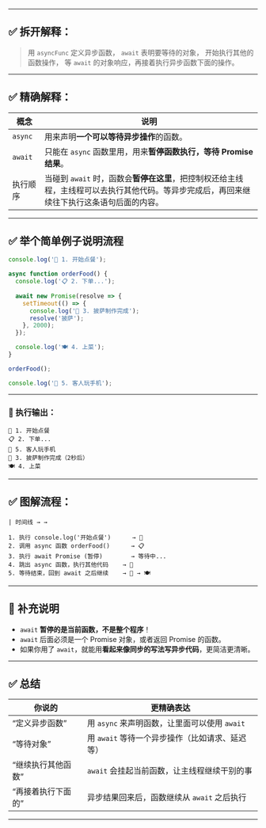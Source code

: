 
---

## ✅ 拆开解释：

> 用 `asyncFunc` 定义异步函数，
> `await` 表明要等待的对象，
> 开始执行其他的函数操作，
> 等 `await` 的对象响应，再接着执行异步函数下面的操作。

---

## ✅ 精确解释：

| 概念      | 说明                                                                           |
| ------- | ---------------------------------------------------------------------------- |
| `async` | 用来声明**一个可以等待异步操作**的函数。                                                       |
| `await` | 只能在 `async` 函数里用，用来**暂停函数执行，等待 Promise 结果**。                                 |
| 执行顺序    | 当碰到 `await` 时，函数会**暂停在这里**，把控制权还给主线程，主线程可以去执行其他代码。等异步完成后，再回来继续往下执行这条语句后面的内容。 |

---

## ✅ 举个简单例子说明流程

```ts
console.log('🍔 1. 开始点餐');

async function orderFood() {
  console.log('📋 2. 下单...');
  
  await new Promise(resolve => {
    setTimeout(() => {
      console.log('🍕 3. 披萨制作完成');
      resolve('披萨');
    }, 2000);
  });

  console.log('🍽 4. 上菜');
}

orderFood();

console.log('💬 5. 客人玩手机');
```

---

### 🧾 执行输出：

```
🍔 1. 开始点餐
📋 2. 下单...
💬 5. 客人玩手机
🍕 3. 披萨制作完成（2秒后）
🍽 4. 上菜
```

---

## ✅ 图解流程：

```
| 时间线 → →

1. 执行 console.log('开始点餐')      → 🍔
2. 调用 async 函数 orderFood()      → 📋
3. 执行 await Promise (暂停)        → 等待中...
4. 跳出 async 函数，执行其他代码    → 💬
5. 等待结束，回到 await 之后继续    → 🍕 → 🍽
```

---

## 🧠 补充说明

* `await` **暂停的是当前函数，不是整个程序**！
* `await` 后面必须是一个 Promise 对象，或者返回 Promise 的函数。
* 如果你用了 `await`，就能用**看起来像同步的写法写异步代码**，更简洁更清晰。

---

## ✅ 总结

| 你说的        | 更精确表达                           |
| ---------- | ------------------------------- |
| “定义异步函数”   | 用 `async` 来声明函数，让里面可以使用 `await` |
| “等待对象”     | 用 `await` 等待一个异步操作（比如请求、延迟等）    |
| “继续执行其他函数” | `await` 会挂起当前函数，让主线程继续干别的事      |
| “再接着执行下面的” | 异步结果回来后，函数继续从 `await` 之后执行      |

---

